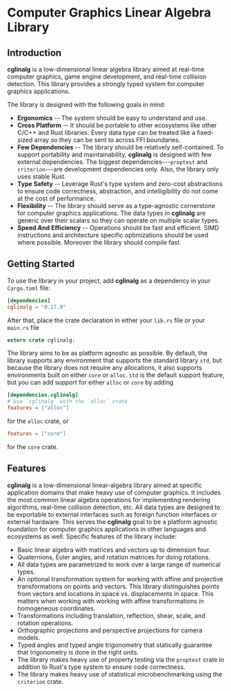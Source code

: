 # Computer Graphics Linear Algebra Library

## Introduction
**cglinalg** is a low-dimensional linear algebra library aimed at 
real-time computer graphics, game engine development, and real-time collision 
detection. This library provides a strongly typed system for computer graphics 
applications.

The library is designed with the following goals in mind:
* **Ergonomics** -- The system should be easy to understand and use.
* **Cross Platform** -- It should be portable to other ecosystems like 
  other C/C++ and Rust libraries. Every data type can be treated like a 
  fixed-sized array so they can be sent to across FFI boundaries.
* **Few Dependencies** -- The library should be relatively self-contained. To 
  support portability and maintainability, **cglinalg** is designed with few 
  external dependencies. The biggest dependencies---`proptest` and 
  `criterion`---are development dependencies only. Also, the library only uses
  stable Rust.
* **Type Safety** -- Leverage Rust's type system and zero-cost abstractions 
  to ensure code correctness, abstraction, and intelligibility do not come 
  at the cost of performance.
* **Flexibility** -- The library should serve as a type-agnostic cornerstone 
  for computer graphics applications. The data types in **cglinalg** are
  generic over their scalars so they can operate on multiple scalar types.
* **Speed And Efficiency** -- Operations should be fast and efficient. SIMD 
  instructions and architecture specific optimizations should be used where 
  possible. Moreover the library should compile fast.

## Getting Started
To use the library in your project, add **cglinalg** as a dependency in your 
`Cargo.toml` file:
```toml
[dependencies]
cglinalg = "0.17.0"
```
After that, place the crate declaration in either your `lib.rs` file or 
your `main.rs` file
```rust
extern crate cglinalg;
```
The library aims to be as platform agnostic as possible. By default, the library 
supports any environment that supports the standard library `std`, but because 
the library does not require any allocations, it also supports environments built
on either `core` or `alloc`. `std` is the default support feature, but you can add
support for either `alloc` or `core` by adding
```toml
[dependencies.cglinalg]
# Use `cglinalg` with the `alloc` crate
features = ["alloc"]
```
for the `alloc` crate, or
```toml
features = ["core"]
```
for the `core` crate.

## Features
**cglinalg** is a low-dimensional linear-algebra library aimed at specific 
application domains that make heavy use of computer graphics. It includes the 
most common linear algebra operations for implementing rendering algorithms, 
real-time collision detection, etc. All data types are designed to be exportable 
to external interfaces such as foreign function interfaces or external hardware. 
This serves the **cglinalg** goal to be a platform agnostic foundation for 
computer graphics applications in other languages and ecosystems as well. 
Specific features of the library include:
* Basic linear algebra with matrices and vectors up to dimension four.
* Quaternions, Euler angles, and rotation matrices for doing rotations.
* All data types are parametrized to work over a large range of numerical types.
* An optional transformation system for working with affine and projective 
  transformations on points and vectors. This library distinguishes points from 
  vectors and locations in space vs. displacements in space. This matters when 
  working with working with affine transformations in homogeneous coordinates.
* Transformations including translation, reflection, shear, scale, 
  and rotation operations.
* Orthographic projections and perspective projections for camera models.
* Typed angles and typed angle trigonometry that statically guarantee that 
  trigonometry is done in the right units.
* The library makes heavy use of property testing via the `proptest` crate
  in addition to Rust's type system to ensure code correctness.
* The library makes heavy use of statistical microbenchmarking using the 
  `criterion` crate.

